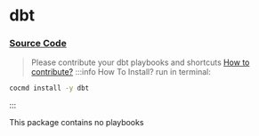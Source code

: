 # dbt
### [ Source Code ](https://github.com/cocmd/hub/tree/master/packages/dbt)
> Please contribute your dbt playbooks and shortcuts
> [How to contribute?](https://cocmd.org/docs/contributing)
:::info How To Install?
run in terminal:
```bash
cocmd install -y dbt
```
:::


This package contains no playbooks


